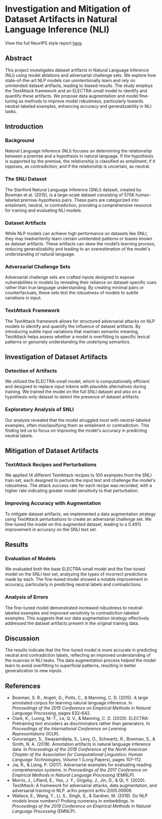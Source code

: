 # Investigation and Mitigation of Dataset Artifacts in Natural Language Inference (NLI)

View the full NeurIPS style report [here](https://github.com/SMozaffar/natural-language-artifacts/blob/main/Report.pdf).

## Abstract

This project investigates dataset artifacts in Natural Language Inference (NLI) using model ablations and adversarial challenge sets. We explore how state-of-the-art NLP models can unintentionally learn and rely on unintended dataset artifacts, leading to biased results. The study employs the TextAttack framework and an ELECTRA-small model to identify and quantify these artifacts. We propose data augmentation and model fine-tuning as methods to improve model robustness, particularly towards neutral-labeled examples, enhancing accuracy and generalizability in NLI tasks.

## Introduction

### Background

Natural Language Inference (NLI) focuses on determining the relationship between a premise and a hypothesis in natural language. If the hypothesis is supported by the premise, the relationship is classified as entailment; if it opposes, as contradiction; and if the relationship is uncertain, as neutral.

### The SNLI Dataset

The Stanford Natural Language Inference (SNLI) dataset, created by Bowman et al. (2015), is a large-scale dataset consisting of 570K human-labeled premise-hypothesis pairs. These pairs are categorized into entailment, neutral, or contradiction, providing a comprehensive resource for training and evaluating NLI models.

### Dataset Artifacts

While NLP models can achieve high performance on datasets like SNLI, they may inadvertently learn certain unintended patterns or biases known as dataset artifacts. These artifacts can skew the model’s learning process, reducing generalizability and leading to an overestimation of the model's understanding of natural language.

### Adversarial Challenge Sets

Adversarial challenge sets are crafted inputs designed to expose vulnerabilities in models by revealing their reliance on dataset-specific cues rather than true language understanding. By creating minimal pairs or counterfactuals, these sets test the robustness of models to subtle variations in input.

### TextAttack Framework

The TextAttack framework allows for structured adversarial attacks on NLP models to identify and quantify the influence of dataset artifacts. By introducing subtle input variations that maintain semantic meaning, TextAttack helps assess whether a model is overfitting to specific lexical patterns or genuinely understanding the underlying semantics.

## Investigation of Dataset Artifacts

### Detection of Artifacts

We utilized the ELECTRA-small model, which is computationally efficient and designed to replace input tokens with plausible alternatives during training. We trained the model on the full SNLI dataset and also on a hypothesis-only dataset to detect the presence of dataset artifacts.

### Exploratory Analysis of SNLI

Our analysis revealed that the model struggled most with neutral-labeled examples, often misclassifying them as entailment or contradiction. This finding led us to focus on improving the model's accuracy in predicting neutral labels.

## Mitigation of Dataset Artifacts

### TextAttack Recipes and Perturbations

We applied 14 different TextAttack recipes to 100 examples from the SNLI train set, each designed to perturb the input text and challenge the model's robustness. The attack success rate for each recipe was recorded, with a higher rate indicating greater model sensitivity to that perturbation.

### Improving Accuracy with Augmentation

To mitigate dataset artifacts, we implemented a data augmentation strategy using TextAttack perturbations to create an adversarial challenge set. We fine-tuned the model on this augmented dataset, leading to a 0.49% improvement in accuracy on the SNLI test set.

## Results

### Evaluation of Models

We evaluated both the base ELECTRA-small model and the fine-tuned model on the SNLI test set, analyzing the types of incorrect predictions made by each. The fine-tuned model showed a notable improvement in accuracy, particularly in predicting neutral labels and contradictions.

### Analysis of Errors

The fine-tuned model demonstrated increased robustness to neutral-labeled examples and improved sensitivity to contradiction-labeled examples. This suggests that our data augmentation strategy effectively addressed the dataset artifacts present in the original training data.

## Discussion

The results indicate that the fine-tuned model is more accurate in predicting neutral and contradiction labels, reflecting an improved understanding of the nuances in NLI tasks. The data augmentation process helped the model learn to avoid overfitting to superficial patterns, resulting in better generalization to new inputs.

## References

- Bowman, S. R., Angeli, G., Potts, C., & Manning, C. D. (2015). A large annotated corpus for learning natural language inference. In *Proceedings of the 2015 Conference on Empirical Methods in Natural Language Processing*, pages 632–642.
- Clark, K., Luong, M.-T., Le, Q. V., & Manning, C. D. (2020). ELECTRA: Pretraining text encoders as discriminators rather than generators. In *Proceedings of the International Conference on Learning Representations* (ICLR).
- Gururangan, S., Swayamdipta, S., Levy, O., Schwartz, R., Bowman, S., & Smith, N. A. (2018). Annotation artifacts in natural language inference data. In *Proceedings of the 2018 Conference of the North American Chapter of the Association for Computational Linguistics: Human Language Technologies*, Volume 1 (Long Papers), pages 107–112.
- Jia, R., & Liang, P. (2017). Adversarial examples for evaluating reading comprehension systems. In *Proceedings of the 2017 Conference on Empirical Methods in Natural Language Processing* (EMNLP).
- Morris, J., Lifland, E., Yoo, J. Y., Grigsby, J., Jin, D., & Qi, Y. (2020). TextAttack: A framework for adversarial attacks, data augmentation, and adversarial training in NLP. arXiv preprint arXiv:2005.05909.
- Wallace, E., Wang, Y., Li, S., Singh, S., & Gardner, M. (2019). Do NLP models know numbers? Probing numeracy in embeddings. In *Proceedings of the 2019 Conference on Empirical Methods in Natural Language Processing* (EMNLP).
